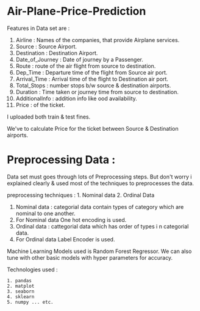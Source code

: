 # Air-Plane-Price-Prediction

Features in Data set are :


1. Airline         : Names of the companies, that provide Airplane services.
2. Source          : Source Airport.
3. Destination     : Destination Airport.
4. Date_of_Journey : Date of journey by a Passenger.
5. Route           : route of the air flight from source to destination.
6. Dep_Time        : Departure time of the flight from Source air port.
7. Arrival_Time    : Arrival time of the flight to Destination air port.
8. Total_Stops     : number stops b/w source & destination airports.
9. Duration        : Time taken or journey time from source to destination.
10. AdditionalInfo : addition info like ood availability.
11. Price          : of the ticket.


I uploaded  both train & test fines.



We've to calculate Price for the ticket between Source & Destination airports.

# Preprocessing Data :

Data set must goes through lots of Preprocessing steps.
But don't worry i explained clearly & used most of the techniques to preprocesses the data.

preprocessing techniques :
    1. Nominal data
    2. Ordinal Data
    
    
1. Nominal data : categorial data contain types of category which are nominal to one another.
2. For Nominal data One hot encoding is used.
3. Ordinal data : cattegorial data which has order of types i n categorial data.
4. For Ordinal data Label Encoder is used.


Machine Learning Models used is Random Forest Regressor.
We can also tune with other basic models with hyper parameters for accuracy.


Technologies used :

    1. pandas 
    2. matplot
    3. seaborn
    4. sklearn 
    5. numpy ... etc.
